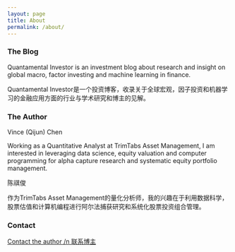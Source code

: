 ```yaml
---
layout: page
title: About
permalink: /about/
---
```



### The Blog

Quantamental Investor is an investment blog about research and insight on global macro, factor investing and machine learning in finance.

Quantamental Investor是一个投资博客，收录关于全球宏观，因子投资和机器学习的金融应用方面的行业与学术研究和博主的见解。

### The Author

Vince (Qijun) Chen

Working as a Quantitative Analyst at TrimTabs Asset Management, I am interested in leveraging data science, equity valuation and computer programming for alpha capture research and systematic equity portfolio management.

陈祺俊

作为TrimTabs Asset Management的量化分析师，我的兴趣在于利用数据科学，股票估值和计算机编程进行阿尔法捕获研究和系统化股票投资组合管理。

### Contact

[Contact the author /n 联系博主](mailto:chenqijunvc@gmail.com)
